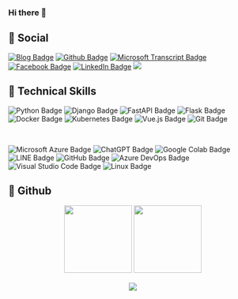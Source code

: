 ### Hi there 👋



## 🤝 Social
[![Blog Badge](https://img.shields.io/badge/Charlie%20Wei%20Blog-white?style=flat&logo=c)](https://www.charliewei.net/)
[![Github Badge](https://img.shields.io/badge/Charlie%20Wei-100000?style=flat&logo=github&logoColor=white)](https://github.com/charliewei0716/)
[![Microsoft Transcript Badge](https://img.shields.io/badge/Microsoft%20Transcript-steelblue?style=flat&logo=microsoftazure)](https://learn.microsoft.com/zh-tw/users/charliewei/transcript/dwzqfrw5mjoeq1d?tab=applied-skills-tab)
[![Facebook Badge](https://img.shields.io/badge/Facebook-1877F2?style=flat&logo=facebook&logoColor=white)](https://www.facebook.com/profile.php?id=61552052762497)
[![LinkedIn Badge](https://img.shields.io/badge/LinkedIn-0077B5?style=flat&logo=linkedin&logoColor=white)](https://www.linkedin.com/in/charlie-wei/)
![](https://komarev.com/ghpvc/?username=charliewei0716&style=flat)

## 💼 Technical Skills
![Python Badge](https://img.shields.io/badge/Python-3776AB?logo=python&logoColor=fff&style=flat)
![Django Badge](https://img.shields.io/badge/Django-092E20?logo=django&logoColor=fff&style=flat)
![FastAPI Badge](https://img.shields.io/badge/FastAPI-009688?logo=fastapi&logoColor=fff&style=flat)
![Flask Badge](https://img.shields.io/badge/Flask-000?logo=flask&logoColor=fff&style=flat)
![Docker Badge](https://img.shields.io/badge/Docker-2496ED?logo=docker&logoColor=fff&style=flat)
![Kubernetes Badge](https://img.shields.io/badge/Kubernetes-326CE5?logo=kubernetes&logoColor=fff&style=flat)
![Vue.js Badge](https://img.shields.io/badge/Vue.js-4FC08D?logo=vuedotjs&logoColor=fff&style=flat)
![Git Badge](https://img.shields.io/badge/Git-F05032?logo=git&logoColor=fff&style=flat)

<br/>

![Microsoft Azure Badge](https://img.shields.io/badge/Microsoft%20Azure-0078D4?logo=microsoftazure&logoColor=fff&style=flat)
![ChatGPT Badge](https://img.shields.io/badge/ChatGPT-74aa9c?style=flat&logo=openai&logoColor=white)
![Google Colab Badge](https://img.shields.io/badge/Google%20Colab-F9AB00?logo=googlecolab&logoColor=fff&style=flat)
![LINE Badge](https://img.shields.io/badge/LINE-00C300?logo=line&logoColor=fff&style=flat)
![GitHub Badge](https://img.shields.io/badge/GitHub-181717?logo=github&logoColor=fff&style=flat)
![Azure DevOps Badge](https://img.shields.io/badge/Azure%20DevOps-0078D7?logo=azuredevops&logoColor=fff&style=flat)
![Visual Studio Code Badge](https://img.shields.io/badge/Visual%20Studio%20Code-007ACC?logo=visualstudiocode&logoColor=fff&style=flat)
![Linux Badge](https://img.shields.io/badge/Linux-FCC624?logo=linux&logoColor=000&style=flat)

## 📝 Github
<div align="center">
  <img height="137px" src="https://github-readme-stats.vercel.app/api?username=charliewei0716&hide_title=true&hide_border=true&show_icons=true&line_height=21&rank_icon=github&theme=transparent" />
  <img height="137px" src="https://github-readme-stats.vercel.app/api/top-langs/?username=charliewei0716&hide_title=true&hide_border=true&layout=compact&langs_count=6&theme=transparent" />
</div>

<br/>

<div align="center">
  <img src="https://github-readme-activity-graph.vercel.app/graph?username=charliewei0716&theme=react"/>
</div>
